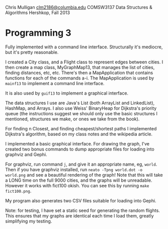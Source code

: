Chris Mulligan
clm2186@columbia.edu
COMSW3137 Data Structures & Algorithms
Hershkop, Fall 2013

Programming 3
=============
Fully implemented with a command line interface. Structurally it's mediocre, but
it's pretty reasonable.

I created a City class, and a Flight class to represent edges between cities. I
then create a map class, MyGraphMap13, that manages the list of cities, finding
distances, etc, etc. There's then a MapApplication that contains functions for
each of the commands a-i. The MapApplication is used by `mainf13` to implement a
command line interface.

It is also used by `guif13` to implement a graphical interface.

The data structures I use are Java's List (both ArrayList and LinkedList),
HashMap, and Arrays. I also use Weiss' BinaryHeap for Dijkstra's priority queue
(the instructions suggest we should only use the basic structures I mentioned,
structures we make, or ones we take from the book). 

For finding n Closest, and finding cheapest/shortest paths I implemented 
Dijkstra's algorithm, based on my class notes and the wikipedia article.

I implemented a basic graphical interface. For drawing the graph, I've created
two bonus commands to dump appropriate files for loading into graphviz and Gephi.

For graphviz, run command `j`, and give it an appropriate name, eg, `world`. Then
if you have graphviz installed, run `neato -Tpng world.dot -o world.png` and see
a beautiful rendering of the graph! Note that this will take a LONG time on the
full 9000 cities, and the graphs will be unreadable. However it works with
fict100 okish. You can see this by running `make fict100.png`.

My program also generates two CSV files suitable for loading into Gephi.

Note: for testing, I have set a static seed for generating the random flights.
This ensures that my graphs are identical each time I load them, greatly simplifying
my testing.
